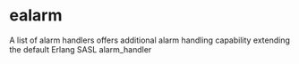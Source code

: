 # ealarm
A list of alarm handlers offers additional alarm handling capability extending the default Erlang SASL alarm_handler
